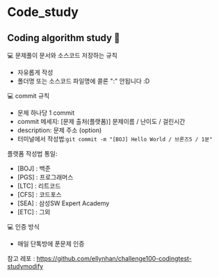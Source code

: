 # Code_study
Coding algorithm study 🍷
---

💻 문제풀이 문서와 소스코드 저장하는 규칙
- 자유롭게 작성
- 폴더명 또는 소스코드 파일명에 콜론 ":" 안됩니다 :D


💻  commit 규칙
- 문제 하나당 1 commit
- commit 메세지: [문제 출처(플랫폼)] 문제이름 / 난이도 / 걸린시간
- description: 문제 주소 (option)
- 터미널에서 작성법:`git commit -m "[BOJ] Hello World / 브론즈5 / 1분"`

플랫폼 작성법 통일:<br>
- [BOJ] : 백준
- [PGS] : 프로그래머스
- [LTC] : 리트코드
- [CFS] : 코드포스
- [SEA] : 삼성SW Expert Academy
- [ETC] : 그외


💻  인증 방식
- 매일 단톡방에 푼문제 인증

참고 레포 : https://github.com/ellynhan/challenge100-codingtest-studymodify